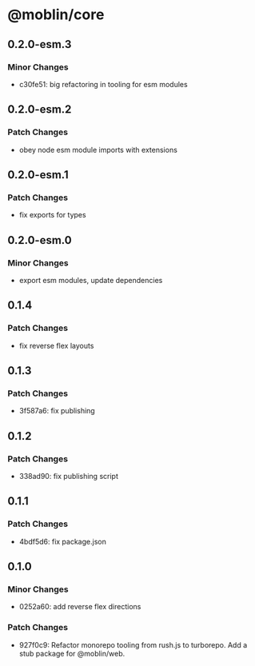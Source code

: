 # @moblin/core

## 0.2.0-esm.3

### Minor Changes

- c30fe51: big refactoring in tooling for esm modules

## 0.2.0-esm.2

### Patch Changes

- obey node esm module imports with extensions

## 0.2.0-esm.1

### Patch Changes

- fix exports for types

## 0.2.0-esm.0

### Minor Changes

- export esm modules, update dependencies

## 0.1.4

### Patch Changes

- fix reverse flex layouts

## 0.1.3

### Patch Changes

- 3f587a6: fix publishing

## 0.1.2

### Patch Changes

- 338ad90: fix publishing script

## 0.1.1

### Patch Changes

- 4bdf5d6: fix package.json

## 0.1.0

### Minor Changes

- 0252a60: add reverse flex directions

### Patch Changes

- 927f0c9: Refactor monorepo tooling from rush.js to turborepo. Add a stub package for @moblin/web.
